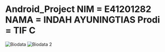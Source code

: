 # Android_Project  NIM = E41201282 NAMA = INDAH AYUNINGTIAS Prodi = TIF C
![Biodata](https://user-images.githubusercontent.com/80672080/136055024-3b3840e8-7b7d-41fc-8216-4aae3a9c5b51.PNG)
![Biodata 2](https://user-images.githubusercontent.com/80672080/136055056-871f7773-b517-40e1-b0da-24934e52bb3c.PNG)

